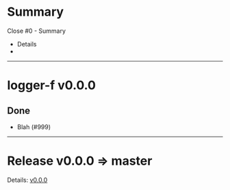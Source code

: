 # Summary
Close #0 - Summary
* Details
*

***

# logger-f v0.0.0

## Done

* Blah (#999)


***

# Release v0.0.0 => master

Details: [v0.0.0](https://github.com/Kevin-Lee/logger-f/releases/tag/v0.0.0)
